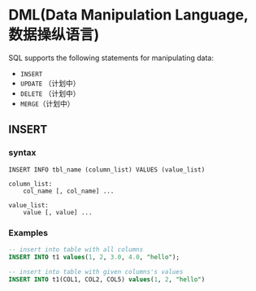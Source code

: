 # DML(Data Manipulation Language, 数据操纵语言)

SQL supports the following statements for manipulating data:

- `INSERT`
- `UPDATE` （计划中）
- `DELETE` （计划中）
- `MERGE`（计划中）

## INSERT

### syntax

```
INSERT INFO tbl_name (column_list) VALUES (value_list)

column_list:
    col_name [, col_name] ...

value_list:
    value [, value] ...
```

### Examples

```SQL
-- insert into table with all columns
INSERT INTO t1 values(1, 2, 3.0, 4.0, "hello");

-- insert into table with given columns's values
INSERT INTO t1(COL1, COL2, COL5) values(1, 2, "hello")
```

